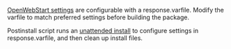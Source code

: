 [OpenWebStart settings](https://openwebstart.com/configuration/) are configurable with a response.varfile. Modify the varfile to match preferred settings before building the package.

Postinstall script runs an [unattended install](https://openwebstart.com/installation/) to configure settings in response.varfile, and then clean up install files.
